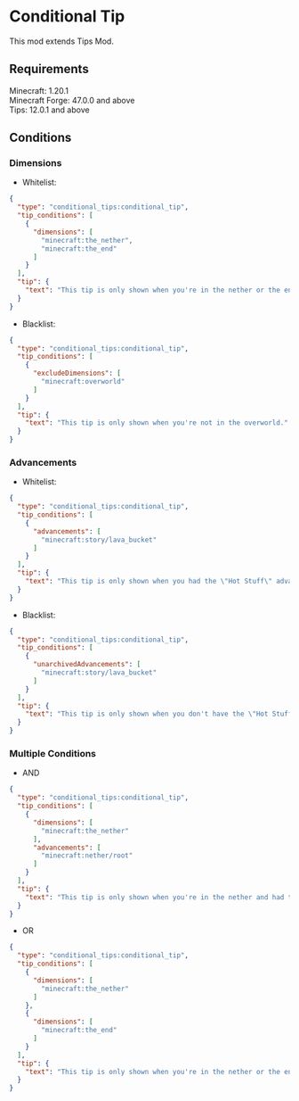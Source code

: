 # Conditional Tip

This mod extends Tips Mod.

## Requirements

Minecraft: 1.20.1<br>
Minecraft Forge: 47.0.0 and above<br>
Tips: 12.0.1 and above<br>

## Conditions

### Dimensions

* Whitelist:

```json
{
  "type": "conditional_tips:conditional_tip",
  "tip_conditions": [
    {
      "dimensions": [
        "minecraft:the_nether",
        "minecraft:the_end"
      ]
    }
  ],
  "tip": {
    "text": "This tip is only shown when you're in the nether or the end."
  }
}
```

* Blacklist:

```json
{
  "type": "conditional_tips:conditional_tip",
  "tip_conditions": [
    {
      "excludeDimensions": [
        "minecraft:overworld"
      ]
    }
  ],
  "tip": {
    "text": "This tip is only shown when you're not in the overworld."
  }
}
```

### Advancements

* Whitelist:

```json
{
  "type": "conditional_tips:conditional_tip",
  "tip_conditions": [
    {
      "advancements": [
        "minecraft:story/lava_bucket"
      ]
    }
  ],
  "tip": {
    "text": "This tip is only shown when you had the \"Hot Stuff\" advancement."
  }
}
```

* Blacklist:

```json
{
  "type": "conditional_tips:conditional_tip",
  "tip_conditions": [
    {
      "unarchivedAdvancements": [
        "minecraft:story/lava_bucket"
      ]
    }
  ],
  "tip": {
    "text": "This tip is only shown when you don't have the \"Hot Stuff\" advancement yet."
  }
}
```

### Multiple Conditions

* AND

```json
{
  "type": "conditional_tips:conditional_tip",
  "tip_conditions": [
    {
      "dimensions": [
        "minecraft:the_nether"
      ],
      "advancements": [
        "minecraft:nether/root"
      ]
    }
  ],
  "tip": {
    "text": "This tip is only shown when you're in the nether and had the advancement."
  }
}
```

* OR

```json
{
  "type": "conditional_tips:conditional_tip",
  "tip_conditions": [
    {
      "dimensions": [
        "minecraft:the_nether"
      ]
    },
    {
      "dimensions": [
        "minecraft:the_end"
      ]
    }
  ],
  "tip": {
    "text": "This tip is only shown when you're in the nether or the end."
  }
}
```
